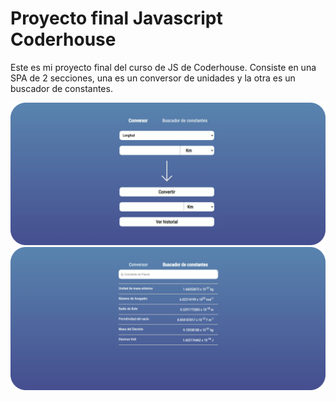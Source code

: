 # Proyecto final Javascript Coderhouse

Este es mi proyecto final del curso de JS de Coderhouse. Consiste en una SPA de 2 secciones, una es un conversor de unidades y la otra es un buscador de constantes.

![](https://github.com/lucasigna/Proyecto-Final-Javascript/blob/master/img/preview1.png)
![](https://github.com/lucasigna/Proyecto-Final-Javascript/blob/master/img/preview2.png)
